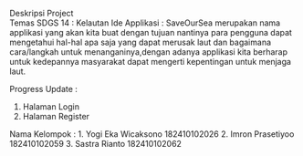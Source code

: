 Deskripsi Project  
Temas SDGS 14 : Kelautan
Ide Applikasi : SaveOurSea merupakan nama applikasi yang akan kita buat dengan tujuan nantinya para pengguna dapat mengetahui hal-hal apa saja yang dapat merusak laut dan bagaimana cara/langkah untuk menanganinya,dengan adanya applikasi kita berharap untuk kedepannya masyarakat dapat mengerti kepentingan untuk menjaga laut.

Progress Update :
  1. Halaman Login
  2. Halaman Register
  
 Nama Kelompok : 1. Yogi Eka Wicaksono 182410102026
                 2. Imron Prasetiyoo 182410102059
                 3. Sastra Rianto 182410102062
